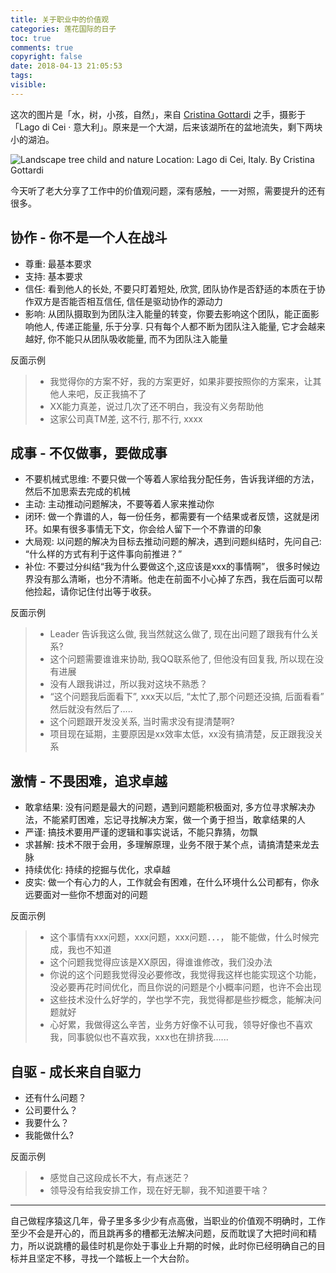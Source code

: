 ```yaml
---
title: 关于职业中的价值观
categories: 莲花国际的日子
toc: true
comments: true
copyright: false
date: 2018-04-13 21:05:53
tags:
visible:
---
```


这次的图片是「水，树，小孩，自然」，来自 [Cristina Gottardi](https://unsplash.com/@cristina_gottardi) 之手，摄影于「Lago di Cei · 意大利」。原来是一个大湖，后来该湖所在的盆地流失，剩下两块小的湖泊。

<!--more-->

![Landscape tree child and nature <br/> Location: Lago di Cei, Italy.  By Cristina Gottardi](/unsplash/cristina-gottardi-423785-unsplash.jpg)



今天听了老大分享了工作中的价值观问题，深有感触，一一对照，需要提升的还有很多。

## 协作 - 你不是一个人在战斗

- 尊重:  最基本要求
- 支持:  基本要求
- 信任:  看到他人的长处, 不要只盯着短处,  欣赏, 团队协作是否舒适的本质在于协作双方是否能否相互信任,  信任是驱动协作的源动力
- 影响:  从团队摄取到为团队注入能量的转变，你要去影响这个团队，能正面影响他人, 传递正能量,  乐于分享. 只有每个人都不断为团队注入能量, 它才会越来越好, 你不能只从团队吸收能量, 而不为团队注入能量

反面示例

> - 我觉得你的方案不好，我的方案更好，如果非要按照你的方案来，让其他人来吧，反正我搞不了
> - XX能力真差，说过几次了还不明白，我没有义务帮助他
> - 这家公司真TM差, 这不行, 那不行, xxxx

## 成事 - 不仅做事，要做成事

- 不要机械式思维: 不要只做一个等着人家给我分配任务，告诉我详细的方法，然后不加思索去完成的机械
- 主动: 主动推动问题解决，不要等着人家来推动你
- 闭环: 做一个靠谱的人，每一份任务，都需要有一个结果或者反馈，这就是闭环。如果有很多事情无下文，你会给人留下一个不靠谱的印象
- 大局观: 以问题的解决为目标去推动问题的解决，遇到问题纠结时，先问自己: “什么样的方式有利于这件事向前推进？”
- 补位: 不要过分纠结“我为什么要做这个,这应该是xxx的事情啊”， 很多时候边界没有那么清晰，也分不清晰。他走在前面不小心掉了东西，我在后面可以帮他捡起，请你记住付出等于收获。

反面示例

> - Leader 告诉我这么做,  我当然就这么做了, 现在出问题了跟我有什么关系?
> - 这个问题需要谁谁来协助, 我QQ联系他了, 但他没有回复我, 所以现在没有进展
> - 没有人跟我讲过，所以我对这块不熟悉？​
> - “这个问题我后面看下”, xxx天以后, “太忙了,那个问题还没搞, 后面看看” 然后就没有然后了…..​
> - 这个问题跟开发没关系, 当时需求没有提清楚啊?​
> - 项目现在延期，主要原因是xx效率太低，xx没有搞清楚，反正跟我没关系​

## 激情 - 不畏困难，追求卓越

- 敢拿结果: 没有问题是最大的问题，遇到问题能积极面对,  多方位寻求解决办法，不能紧盯困难，忘记寻找解决方案，做一个勇于担当，敢拿结果的人
- 严谨: 搞技术要用严谨的逻辑和事实说话，不能只靠猜，勿飘
- 求甚解: 技术不限于会用，多理解原理，业务不限于某个点，请搞清楚来龙去脉
- 持续优化: 持续的挖掘与优化，求卓越
- 皮实: 做一个有心力的人，工作就会有困难，在什么环境什么公司都有，你永远要面对一些你不想面对的问题

反面示例

> - 这个事情有xxx问题，xxx问题，xxx问题．．．， 能不能做，什么时候完成，我也不知道
> - 这个问题我觉得应该是XX原因，得谁谁修改，我们没办法
> - 你说的这个问题我觉得没必要修改，我觉得我这样也能实现这个功能，没必要再花时间优化，而且你说的问题是个小概率问题，也许不会出现
> - 这些技术没什么好学的，学也学不完，我觉得都是些抄概念，能解决问题就好 
> - 心好累，我做得这么辛苦，业务方好像不认可我，领导好像也不喜欢我，同事貌似也不喜欢我，xxx也在排挤我…...

## 自驱 - 成长来自自驱力

- 还有什么问题？
- 公司要什么？
- 我要什么？
- 我能做什么?

反面示例

> - 感觉自己这段成长不大，有点迷茫？
> - 领导没有给我安排工作，现在好无聊，我不知道要干啥？

------

自己做程序猿这几年，骨子里多多少少有点高傲，当职业的价值观不明确时，工作至少不会是开心的，而且跳再多的槽都无法解决问题，反而耽误了大把时间和精力，所以说跳槽的最佳时机是你处于事业上升期的时候，此时你已经明确自己的目标并且坚定不移，寻找一个踏板上一个大台阶。